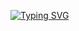 [![Typing SVG](https://readme-typing-svg.herokuapp.com?font=Fira+Code&pause=1000&width=435&lines=Salom+men+sifat+dasturchisiman)](https://git.io/typing-svg)

